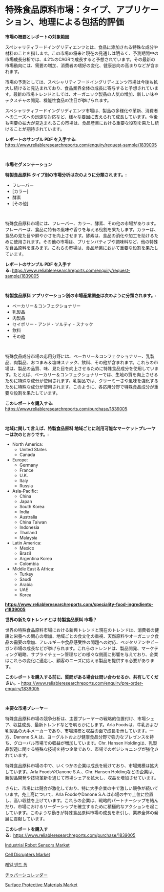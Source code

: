 <p><h1>特殊食品原料市場：タイプ、アプリケーション、地理による包括的評価</h1></p><p><strong>市場の概要とレポートの対象範囲</strong></p>
<p><p>スペシャリティフードイングリディエンツとは、食品に添加される特殊な成分や材料のことを指します。この市場の将来と現在の見通しは明るく、予測期間中の市場成長分析では、4.2%のCAGRで成長すると予想されています。その最新の市場動向には、需要の増加、消費者の嗜好の変化、健康志向の高まりなどが含まれます。</p><p>市場の予測としては、スペシャリティフードイングリディエンツ市場は今後も拡大し続けると見込まれており、食品業界全体の成長に寄与すると予想されています。最新の市場トレンドとしては、オーガニック製品の人気の増加、新しい味やテクスチャの開発、機能性食品の注目が挙げられます。</p><p>スペシャリティフードイングリディエンツ市場は、製品の多様化や革新、消費者へのニーズへの迅速な対応など、様々な要因に支えられて成長しています。今後も需要の拡大が見込まれるこの市場は、食品産業における重要な役割を果たし続けることが期待されています。</p></p>
<p><strong>レポートのサンプル PDF を入手する:</strong> <a href="https://www.reliableresearchreports.com/enquiry/request-sample/1839005">https://www.reliableresearchreports.com/enquiry/request-sample/1839005</a></p>
<p>&nbsp;</p>
<p><strong>市場セグメンテーション</strong></p>
<p><strong>特製食品原料 タイプ別の市場分析は次のように分類されます。:</strong></p>
<p><ul><li>フレーバー</li><li>[カラー]</li><li>酵素</li><li>[その他]</li></ul></p>
<p>&nbsp;</p>
<p><p>特殊食品原料市場には、フレーバー、カラー、酵素、その他の市場があります。フレーバーは、食品に特有の風味や香りを与える役割を果たします。カラーは、食品の見た目や鮮やかさを向上させます。酵素は、食品の消化や加工を助けるために使用されます。その他の市場は、プリセンバティブや調味料など、他の特殊な食品原料を含みます。これらの市場は、食品産業において重要な役割を果たしています。</p></p>
<p><strong>レポートのサンプル PDF を入手する:</strong>&nbsp;<a href="https://www.reliableresearchreports.com/enquiry/request-sample/1839005">https://www.reliableresearchreports.com/enquiry/request-sample/1839005</a></p>
<p>&nbsp;</p>
<p><strong> 特製食品原料 アプリケーション別の市場産業調査は次のように分類されます。:</strong></p>
<p><ul><li>ベーカリー＆コンフェクショナリー</li><li>乳製品</li><li>肉製品</li><li>セイボリー・アンド・ソルティ・スナック</li><li>飲料</li><li>その他</li></ul></p>
<p>&nbsp;</p>
<p><p>特殊食品成分市場の応用分野には、ベーカリー＆コンフェクショナリー、乳製品、肉製品、おつまみ＆塩味スナック、飲料、その他が含まれます。これらの市場は、製品の品質、味、見た目を向上させるために特殊食品成分を使用しています。たとえば、ベーカリー＆コンフェクショナリーでは、生地の質を向上させるために特殊な成分が使用されます。乳製品では、クリーミーさや風味を強化するために特殊な成分が使用されます。このように、各応用分野で特殊食品成分が重要な役割を果たしています。</p></p>
<p><strong>このレポートを購入する:</strong>&nbsp; <a href="https://www.reliableresearchreports.com/purchase/1839005">https://www.reliableresearchreports.com/purchase/1839005</a></p>
<p>&nbsp;</p>
<p><strong>地域に関して言えば、特製食品原料 地域ごとに利用可能なマーケットプレーヤーは次のとおりです。:</strong></p>
<p><ul>
    <li>
        North America:
        <ul>
            <li>United States</li>
            <li>Canada</li>
        </ul>
    </li>
    <li>
        Europe:
        <ul>
            <li>Germany</li>
            <li>France</li>
            <li>U.K.</li>
            <li>Italy</li>
            <li>Russia</li>
        </ul>
    </li>
    <li>
        Asia-Pacific:
        <ul>
            <li>China</li>
            <li>Japan</li>
            <li>South Korea</li>
            <li>India</li>
            <li>Australia</li>
            <li>China Taiwan</li>
            <li>Indonesia</li>
            <li>Thailand</li>
            <li>Malaysia</li>
        </ul>
    </li>
    <li>
        Latin America:
        <ul>
            <li>Mexico</li>
            <li>Brazil</li>
            <li>Argentina Korea</li>
            <li>Colombia</li>
        </ul>
    </li>
    <li>
        Middle East & Africa:
        <ul>
            <li>Turkey</li>
            <li>Saudi</li>
            <li>Arabia</li>
            <li>UAE</li>
            <li>Korea</li>
        </ul>
    </li>
    </ul></p>
<p><strong><a href="https://www.reliableresearchreports.com/speciality-food-ingredients-r1839005">https://www.reliableresearchreports.com/speciality-food-ingredients-r1839005</a></strong>&nbsp;</p>
<p><strong>世界の新たなトレンドとは 特製食品原料 市場？</strong></p>
<p><p>世界の特殊食品原料市場における新興トレンドと現在のトレンドは、消費者の健康と栄養への関心の増加、地域ごとの食文化の重視、天然原料やオーガニック食品の需要の増加、アレルギーや食品感受性の問題への対応、ベジタリアンやビーガン市場の成長などが挙げられます。これらのトレンドは、製品開発、マーケティング戦略、サプライチェーン管理などの様々な側面に影響を与えており、企業はこれらの変化に適応し、顧客のニーズに応える製品を提供する必要があります。</p></p>
<p><strong>このレポートを購入する前に、質問がある場合は問い合わせるか、共有してください。</strong>- <a href="https://www.reliableresearchreports.com/enquiry/pre-order-enquiry/1839005">https://www.reliableresearchreports.com/enquiry/pre-order-enquiry/1839005</a></p>
<p>&nbsp;</p>
<p><strong>主要な市場プレーヤー</strong></p>
<p><p>特殊食品原料市場の競争分析は、主要プレーヤーの戦略的位置付け、市場シェア、収益成長、最新トレンドなどを明らかにします。Arla Foodsは、牛乳および乳製品の大手メーカーであり、市場規模と収益の面で成長を示しています。一方、Danone S.A.は、ヨーグルトおよび健康食品分野で強力なプレゼンスを持ち、グローバル市場での収益が増加しています。Chr. Hansen Holdingは、乳製品製造に関する特殊な技術を持つ企業であり、市場でのポジショニングが強化されています。</p><p>特殊食品原料市場の中で、いくつかの企業は成長を続けており、市場規模は拡大しています。Arla FoodsやDanone S.A.、Chr. Hansen Holdingなどの企業は、新製品開発や技術革新を通じて市場シェアを拡大し、収益を増加させています。 </p><p>さらに、市場には競合が激化しており、特に大手企業の中で激しい競争が続いています。売上高について、Arla FoodsやDanone S.A.は市場の中で上位に位置し、高い収益を上げています。これらの企業は、戦略的パートナーシップを結んだり、市場におけるリーダーシップを確立するために積極的なアクションを起こしています。このような動きが特殊食品原料市場の成長を牽引し、業界全体の発展に貢献しています。</p></p>
<p><strong>このレポートを購入する:</strong>&nbsp;&nbsp;<a href="https://www.reliableresearchreports.com/purchase/1839005">https://www.reliableresearchreports.com/purchase/1839005</a></p>
<p><p><a href="https://boundless-drawbridge-702.notion.site/Industrial-Robot-Sensors-Market-Trends-Forecast-and-Competitive-Analysis-to-2031-e78c48b4145e4c6e91c78e1796266911">Industrial Robot Sensors Market</a></p><p><a href="https://github.com/Krish2023na/Market-Research-Report-List-3/blob/main/cell-disrupters-market.md">Cell Disrupters Market</a></p><p><a href="https://github.com/Skyleitney456456/Market-Research-Report-List-1/blob/main/406835821995.md">레일 밴드 톱</a></p><p><a href="https://github.com/cnnriuez22368/Market-Research-Report-List-1/blob/main/854656024102.md">チッパーシュレッダー</a></p><p><a href="https://issuu.com/reportprime-2/docs/surface-protective-materials-market-size-2030.pptx">Surface Protective Materials Market</a></p></p>